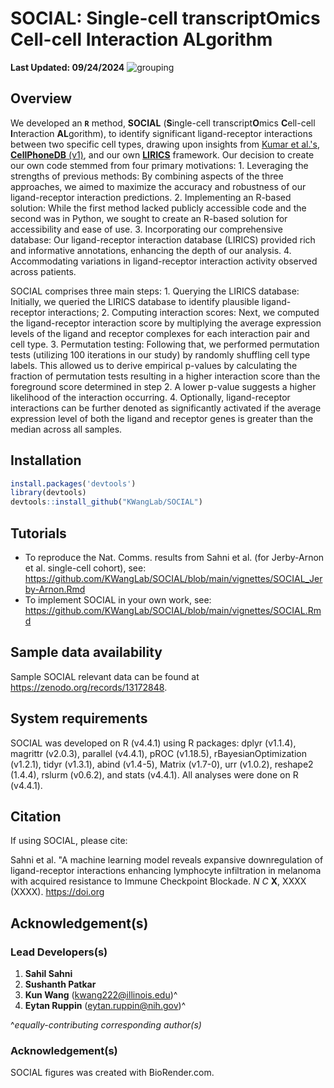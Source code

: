 # SOCIAL: Single-cell transcriptOmics Cell-cell Interaction ALgorithm
**Last Updated: 09/24/2024**
<img src="https://github.com/kwangcb/IRIS/blob/main/4-Figure/figures/biorender/png/SOCIAL%20%5Bnc%20acc%5D.png" alt="grouping">

## Overview

We developed an **```R```** method, **SOCIAL** (**S**ingle-cell transcript**O**mics **C**ell-cell **I**nteraction **AL**gorithm), to identify significant ligand-receptor interactions between two specific cell types, drawing upon insights from [Kumar et al.'s](https://pubmed.ncbi.nlm.nih.gov/30404002/), [**CellPhoneDB** (v1)](https://pubmed.ncbi.nlm.nih.gov/30429548/), and our own [**LIRICS**](https://pubmed.ncbi.nlm.nih.gov/34983745/) framework. Our decision to create our own code stemmed from four primary motivations: 1. Leveraging the strengths of previous methods: By combining aspects of the three approaches, we aimed to maximize the accuracy and robustness of our ligand-receptor interaction predictions. 2. Implementing an R-based solution: While the first method lacked publicly accessible code and the second was in Python, we sought to create an R-based solution for accessibility and ease of use. 3. Incorporating our comprehensive database: Our ligand-receptor interaction database (LIRICS) provided rich and informative annotations, enhancing the depth of our analysis. 4. Accommodating variations in ligand-receptor interaction activity observed across patients.

SOCIAL comprises three main steps: 1. Querying the LIRICS database: Initially, we queried the LIRICS database to identify plausible ligand-receptor interactions; 2. Computing interaction scores: Next, we computed the ligand-receptor interaction score by multiplying the average expression levels of the ligand and receptor complexes for each interaction pair and cell type. 3. Permutation testing: Following that, we performed permutation tests (utilizing 100 iterations in our study) by randomly shuffling cell type labels. This allowed us to derive empirical p-values by calculating the fraction of permutation tests resulting in a higher interaction score than the foreground score determined in step 2. A lower p-value suggests a higher likelihood of the interaction occurring. 4. Optionally, ligand-receptor interactions can be further denoted as significantly activated if the average expression level of both the ligand and receptor genes is greater than the median across all samples.
## Installation
```r
install.packages('devtools')
library(devtools)
devtools::install_github("KWangLab/SOCIAL")
```
## Tutorials
* To reproduce the Nat. Comms. results from Sahni et al. (for Jerby-Arnon et al. single-cell cohort), see: https://github.com/KWangLab/SOCIAL/blob/main/vignettes/SOCIAL_Jerby-Arnon.Rmd
* To implement SOCIAL in your own work, see: https://github.com/KWangLab/SOCIAL/blob/main/vignettes/SOCIAL.Rmd

## Sample data availability
Sample SOCIAL relevant data can be found at https://zenodo.org/records/13172848.

## System requirements
SOCIAL was developed on R (v4.4.1) using R packages: dplyr (v1.1.4), magrittr (v2.0.3), parallel (v4.4.1), pROC (v1.18.5), rBayesianOptimization (v1.2.1), tidyr (v1.3.1), abind (v1.4-5), Matrix (v1.7-0),  urr (v1.0.2), reshape2 (1.4.4), rslurm (v0.6.2), and stats (v4.4.1). All analyses were done on R (v4.4.1).

## Citation
If using SOCIAL, please cite:

Sahni et al. "A machine learning model reveals expansive downregulation of ligand-receptor interactions enhancing lymphocyte infiltration in melanoma with acquired resistance to Immune Checkpoint Blockade. *N C* **X**, XXXX (XXXX). https://doi.org

## Acknowledgement(s)
### Lead Developers(s)
1. **Sahil Sahni**
2. **Sushanth Patkar**
3. **Kun Wang** (kwang222@illinois.edu)^
4. **Eytan Ruppin** (eytan.ruppin@nih.gov)^

^*equally-contributing corresponding author(s)*

### Acknowledgement(s)
SOCIAL figures was created with BioRender.com.

